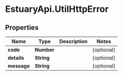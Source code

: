 # EstuaryApi.UtilHttpError

## Properties

Name | Type | Description | Notes
------------ | ------------- | ------------- | -------------
**code** | **Number** |  | [optional] 
**details** | **String** |  | [optional] 
**message** | **String** |  | [optional] 


